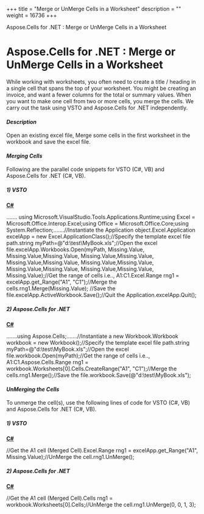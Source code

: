+++
title = "Merge or UnMerge Cells in a Worksheet" 
description = "" 
weight = 16736 
+++

Aspose.Cells for .NET : Merge or UnMerge Cells in a Worksheet  

# Aspose.Cells for .NET : Merge or UnMerge Cells in a Worksheet


While working with worksheets, you often need to create a title / heading in a single cell that spans the top of your worksheet. You might be creating an invoice, and want a fewer columns for the total or summary values. When you want to make one cell from two or more cells, you merge the cells. We carry out the task using VSTO and Aspose.Cells for .NET independently.

#### *Description*

Open an existing excel file, Merge some cells in the first worksheet in the workbook and save the excel file.

#### *Merging Cells*

Following are the parallel code snippets for VSTO (C#, VB) and Aspose.Cells for .NET (C#, VB).

##### *1) VSTO*

**[C#](/pages/createpage.action?spaceKey=cellsnet&title=C&linkCreation=true&fromPageId=5017457)**

....... using Microsoft.VisualStudio.Tools.Applications.Runtime;using Excel = Microsoft.Office.Interop.Excel;using Office = Microsoft.Office.Core;using System.Reflection;.......//Instantiate the Application object.Excel.Application excelApp = new Excel.ApplicationClass();//Specify the template excel file path.string myPath=@"d:\\test\\MyBook.xls";//Open the excel file.excelApp.Workbooks.Open(myPath, Missing.Value, Missing.Value,Missing.Value, Missing.Value,Missing.Value, Missing.Value,Missing.Value, Missing.Value,Missing.Value, Missing.Value,Missing.Value, Missing.Value,Missing.Value, Missing.Value);//Get the range of cells i.e.., A1:C1.Excel.Range rng1 = excelApp.get\_Range("A1", "C1");//Merge the cells.rng1.Merge(Missing.Value); //Save the file.excelApp.ActiveWorkbook.Save();//Quit the Application.excelApp.Quit(); 

##### *2) Aspose.Cells for .NET*

**[C#](/pages/createpage.action?spaceKey=cellsnet&title=C&linkCreation=true&fromPageId=5017457)**

.......using Aspose.Cells;.......//Instantiate a new Workbook.Workbook workbook = new Workbook();//Specify the template excel file path.string myPath=@"d:\\test\\MyBook.xls";//Open the excel file.workbook.Open(myPath);//Get the range of cells i.e.., A1:C1.Aspose.Cells.Range rng1 = workbook.Worksheets\[0\].Cells.CreateRange("A1", "C1");//Merge the cells.rng1.Merge();//Save the file.workbook.Save(@"d:\\test\\MyBook.xls"); 

#### *UnMerging the Cells*

To unmerge the cell(s), use the following lines of code for VSTO (C#, VB) and Aspose.Cells for .NET (C#, VB).

##### *1) VSTO*

**[C#](/pages/createpage.action?spaceKey=cellsnet&title=C&linkCreation=true&fromPageId=5017457)**

//Get the A1 cell (Merged Cell).Excel.Range rng1 = excelApp.get\_Range("A1", Missing.Value);//UnMerge the cell.rng1.UnMerge();      

##### *2) Aspose.Cells for .NET*

**[C#](/pages/createpage.action?spaceKey=cellsnet&title=C&linkCreation=true&fromPageId=5017457)**

//Get the A1 cell (Merged Cell).Cells rng1 = workbook.Worksheets\[0\].Cells;//UnMerge the cell.rng1.UnMerge(0, 0, 1, 3);  

